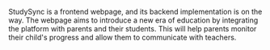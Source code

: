 StudySync is a frontend webpage, and its backend implementation is on the way. 
The webpage aims to introduce a new era of education by integrating the platform with parents and their students. 
This will help parents monitor their child's progress and allow them to communicate with teachers.

